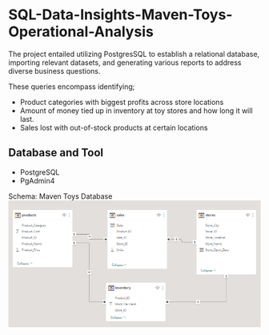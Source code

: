 # SQL-Data-Insights-Maven-Toys-Operational-Analysis

The project entailed utilizing PostgresSQL to establish a relational database, importing relevant datasets, and generating various reports to address diverse business questions. 

These queries encompass identifying; 
- Product categories with biggest profits across store locations
- Amount of money tied up in inventory at toy stores and how long it will last.
- Sales lost with out-of-stock products at certain locations

## Database and Tool
- PostgreSQL
- PgAdmin4

Schema: Maven Toys Database
![](schema.png)
